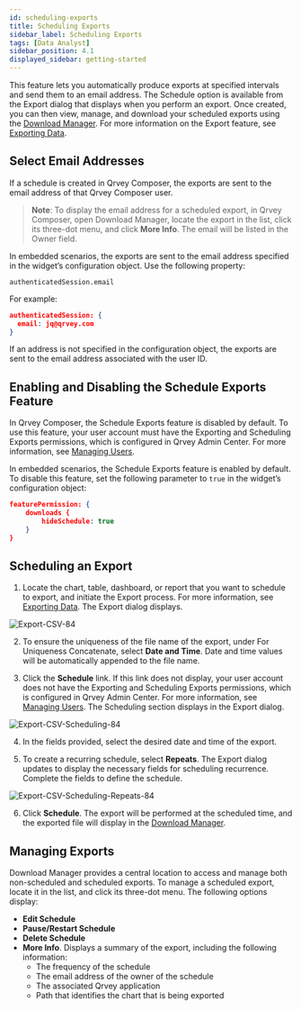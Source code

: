 ```yaml
---
id: scheduling-exports
title: Scheduling Exports  
sidebar_label: Scheduling Exports 
tags: [Data Analyst]
sidebar_position: 4.1
displayed_sidebar: getting-started
---
```


<div style={{textAlign: "justify"}}>

This feature lets you automatically produce exports at specified intervals and send them to an email address. The Schedule option is available from the Export dialog that displays when you perform an export. Once created, you can then view, manage, and download your scheduled exports using the [Download Manager](../../../download-manager.md). For more information on the Export feature, see [Exporting Data](./exporting.md).

## Select Email Addresses

If a schedule is created in Qrvey Composer, the exports are sent to the email address of that Qrvey Composer user.

>**Note**: To display the email address for a scheduled export, in Qrvey Composer, open Download Manager, locate the export in the list, click its three-dot menu, and click **More Info**. The email will be listed in the Owner field.

In embedded scenarios, the exports are sent to the email address specified in the widget’s configuration object. Use the following property:

`authenticatedSession.email`

For example:

```json
authenticatedSession: {
  email: jq@qrvey.com
}
```

If an address is not specified in the configuration object, the exports are sent to the email address associated with the user ID. 

## Enabling and Disabling the Schedule Exports Feature
In Qrvey Composer, the Schedule Exports feature is disabled by default. To use this feature, your user account must have the Exporting and Scheduling Exports permissions, which is configured in Qrvey Admin Center. For more information, see [Managing Users](../../../../admin/managing-users.md).

In embedded scenarios, the Schedule Exports feature is enabled by default. To disable this feature, set the following parameter to `true` in the widget’s configuration object:

```json
featurePermission: {
    downloads {
        hideSchedule: true
    }
}
```

## Scheduling an Export
1. Locate the chart, table, dashboard, or report that you want to schedule to export, and initiate the Export process. For more information, see [Exporting Data](./exporting.md). The Export dialog displays.

  ![Export-CSV-84](https://s3.amazonaws.com/cdn.qrvey.com/documentation_assets/partner-portal/bulk_uploads/version_84/Export-CSV-84.png)

2. To ensure the uniqueness of the file name of the export, under For Uniqueness Concatenate, select **Date and Time**. Date and time values will be automatically appended to the file name. 

3. Click the **Schedule** link. If this link does not display, your user account does not have the Exporting and Scheduling Exports permissions, which is configured in Qrvey Admin Center. For more information, see [Managing Users](../../../../admin/managing-users.md). The Scheduling section displays in the Export dialog. 

  ![Export-CSV-Scheduling-84](https://s3.amazonaws.com/cdn.qrvey.com/documentation_assets/partner-portal/bulk_uploads/version_84/Export-CSV-Scheduling-84.png)

4. In the fields provided, select the desired date and time of the export. 

5. To create a recurring schedule, select **Repeats**. The Export dialog updates to display the necessary fields for scheduling recurrence. Complete the fields to define the schedule. 

  ![Export-CSV-Scheduling-Repeats-84](https://s3.amazonaws.com/cdn.qrvey.com/documentation_assets/partner-portal/bulk_uploads/version_84/Export-CSV-Scheduling-Repeats-84.png)

6. Click **Schedule**. The export will be performed at the scheduled time, and the exported file will display in the [Download Manager](../../../download-manager.md). 

## Managing Exports
Download Manager provides a central location to access and manage both non-scheduled and scheduled exports. To manage a scheduled export, locate it in the list, and click its three-dot menu. The following options display: 
* **Edit Schedule**
* **Pause/Restart Schedule**
* **Delete Schedule**
* **More Info**. Displays a summary of the export, including the following information:
   * The frequency of the schedule
   * The email address of the owner of the schedule
   * The associated Qrvey application 
   * Path that identifies the chart that is being exported

</div>